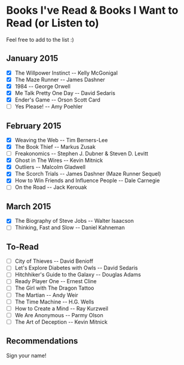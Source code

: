 # Books I've Read & Books I Want to Read (or Listen to)

Feel free to add to the list :)

## January 2015

- [x] The Willpower Instinct -- Kelly McGonigal
- [x] The Maze Runner -- James Dashner
- [x] 1984 -- George Orwell
- [x] Me Talk Pretty One Day -- David Sedaris
- [x] Ender's Game -- Orson Scott Card
- [ ] Yes Please! -- Amy Poehler

## February 2015

- [x] Weaving the Web -- Tim Berners-Lee
- [x] The Book Thief -- Markus Zusak
- [ ] Freakonomics -- Stephen J. Dubner & Steven D. Levitt
- [x] Ghost in The Wires -- Kevin Mitnick
- [x] Outliers -- Malcolm Gladwell
- [x] The Scorch Trials -- James Dashner (Maze Runner Sequel)
- [x] How to Win Friends and Influence People -- Dale Carnegie
- [ ] On the Road -- Jack Kerouak

## March 2015
- [x] The Biography of Steve Jobs -- Walter Isaacson
- [ ] Thinking, Fast and Slow -- Daniel Kahneman

To-Read
---
- [ ] City of Thieves -- David Benioff
- [ ] Let's Explore Diabetes with Owls -- David Sedaris
- [ ] Hitchhiker's Guide to the Galaxy -- Douglas Adams
- [ ] Ready Player One -- Ernest Cline
- [ ] The Girl with The Dragon Tattoo
- [ ] The Martian -- Andy Weir
- [ ] The Time Machine -- H.G. Wells
- [ ] How to Create a Mind -- Ray Kurzweil
- [ ] We Are Anonymous -- Parmy Olson
- [ ] The Art of Deception -- Kevin Mitnick

Recommendations
---

Sign your name!